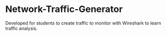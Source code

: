 # Network-Traffic-Generator
Developed for students to create traffic to monitor with Wireshark to learn traffic analysis.
